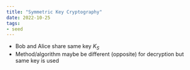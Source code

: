 ```yaml
---
title: "Symmetric Key Cryptography"
date: 2022-10-25
tags:
- seed
---
```


- Bob and Alice share same key $K_S$
- Method/algorithm maybe be different (opposite) for decryption but same key is used